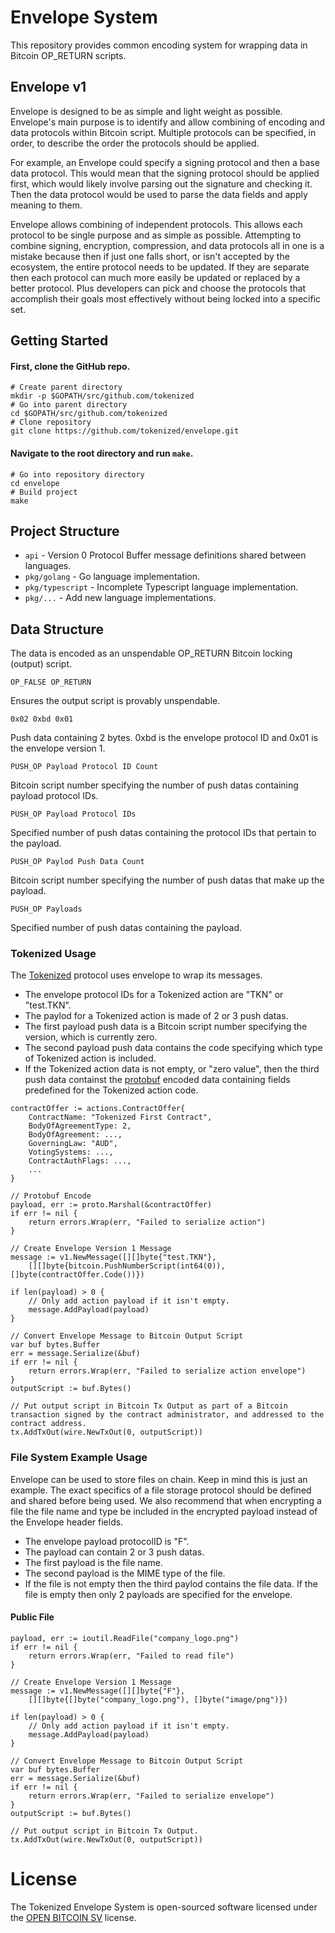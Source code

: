 # Envelope System

This repository provides common encoding system for wrapping data in Bitcoin OP_RETURN scripts.

## Envelope v1

Envelope is designed to be as simple and light weight as possible. Envelope's main purpose is to identify and allow combining of encoding and data protocols within Bitcoin script. Multiple protocols can be specified, in order, to describe the order the protocols should be applied.

For example, an Envelope could specify a signing protocol and then a base data protocol. This would mean that the signing protocol should be applied first, which would likely involve parsing out the signature and checking it. Then the data protocol would be used to parse the data fields and apply meaning to them.

Envelope allows combining of independent protocols. This allows each protocol to be single purpose and as simple as possible. Attempting to combine signing, encryption, compression, and data protocols all in one is a mistake because then if just one falls short, or isn't accepted by the ecosystem, the entire protocol needs to be updated. If they are separate then each protocol can much more easily be updated or replaced by a better protocol. Plus developers can pick and choose the protocols that accomplish their goals most effectively without being locked into a specific set.

## Getting Started

#### First, clone the GitHub repo.
```
# Create parent directory
mkdir -p $GOPATH/src/github.com/tokenized
# Go into parent directory
cd $GOPATH/src/github.com/tokenized
# Clone repository
git clone https://github.com/tokenized/envelope.git
```

#### Navigate to the root directory and run `make`.
```
# Go into repository directory
cd envelope
# Build project
make
```

## Project Structure

* `api` - Version 0 Protocol Buffer message definitions shared between languages.
* `pkg/golang` - Go language implementation.
* `pkg/typescript` - Incomplete Typescript language implementation.
* `pkg/...` - Add new language implementations.

## Data Structure

The data is encoded as an unspendable OP_RETURN Bitcoin locking (output) script.

`OP_FALSE OP_RETURN`

Ensures the output script is provably unspendable.

`0x02 0xbd 0x01`

Push data containing 2 bytes. 0xbd is the envelope protocol ID and 0x01 is the envelope version 1.

`PUSH_OP Payload Protocol ID Count`

Bitcoin script number specifying the number of push datas containing payload protocol IDs.

`PUSH_OP Payload Protocol IDs`

Specified number of push datas containing the protocol IDs that pertain to the payload.

`PUSH_OP Paylod Push Data Count`

Bitcoin script number specifying the number of push datas that make up the payload.

`PUSH_OP Payloads`

Specified number of push datas containing the payload.

### Tokenized Usage

The [Tokenized](https://tokenized.com) protocol uses envelope to wrap its messages.

* The envelope protocol IDs for a Tokenized action are "TKN" or "test.TKN".
* The paylod for a Tokenized action is made of 2 or 3 push datas.
* The first payload push data is a Bitcoin script number specifying the version, which is currently zero.
* The second payload push data contains the code specifying which type of Tokenized action is included.
* If the Tokenized action data is not empty, or "zero value", then the third push data containst the [protobuf](https://developers.google.com/protocol-buffers/) encoded data containing fields predefined for the Tokenized action code.

```
contractOffer := actions.ContractOffer{
    ContractName: "Tokenized First Contract",
    BodyOfAgreementType: 2,
    BodyOfAgreement: ...,
    GoverningLaw: "AUD",
    VotingSystems: ...,
    ContractAuthFlags: ...,
    ...
}

// Protobuf Encode
payload, err := proto.Marshal(&contractOffer)
if err != nil {
	return errors.Wrap(err, "Failed to serialize action")
}

// Create Envelope Version 1 Message
message := v1.NewMessage([][]byte{"test.TKN"},
    [][]byte{bitcoin.PushNumberScript(int64(0)), []byte(contractOffer.Code())})

if len(payload) > 0 {
    // Only add action payload if it isn't empty.
    message.AddPayload(payload)
}

// Convert Envelope Message to Bitcoin Output Script
var buf bytes.Buffer
err = message.Serialize(&buf)
if err != nil {
	return errors.Wrap(err, "Failed to serialize action envelope")
}
outputScript := buf.Bytes()

// Put output script in Bitcoin Tx Output as part of a Bitcoin transaction signed by the contract administrator, and addressed to the contract address.
tx.AddTxOut(wire.NewTxOut(0, outputScript))
```

### File System Example Usage

Envelope can be used to store files on chain. Keep in mind this is just an example. The exact specifics of a file storage protocol should be defined and shared before being used. We also recommend that when encrypting a file the file name and type be included in the encrypted payload instead of the Envelope header fields.

* The envelope payload protocolID is "F".
* The payload can contain 2 or 3 push datas.
* The first payload is the file name.
* The second payload is the MIME type of the file.
* If the file is not empty then the third paylod contains the file data. If the file is empty then only 2 payloads are specified for the envelope.


#### Public File
```
payload, err := ioutil.ReadFile("company_logo.png")
if err != nil {
    return errors.Wrap(err, "Failed to read file")
}

// Create Envelope Version 1 Message
message := v1.NewMessage([][]byte{"F"},
    [][]byte{[]byte("company_logo.png"), []byte("image/png")})

if len(payload) > 0 {
    // Only add action payload if it isn't empty.
    message.AddPayload(payload)
}

// Convert Envelope Message to Bitcoin Output Script
var buf bytes.Buffer
err = message.Serialize(&buf)
if err != nil {
	return errors.Wrap(err, "Failed to serialize envelope")
}
outputScript := buf.Bytes()

// Put output script in Bitcoin Tx Output.
tx.AddTxOut(wire.NewTxOut(0, outputScript))
```

# License

The Tokenized Envelope System is open-sourced software licensed under the [OPEN BITCOIN SV](LICENSE.md) license.
